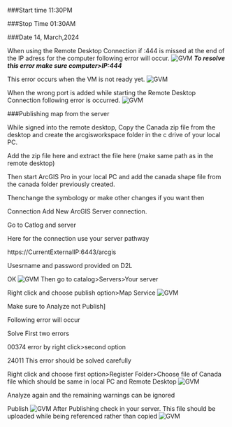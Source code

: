 
###Start time 11:30PM 

###Stop Time 01:30AM 

###Date 14, March,2024 

When using the Remote Desktop Connection if :444 is missed at the end of the IP adress for the computer following error will occur. 
![GVM](./images/GetImage16.png)
***To resolve this error make sure computer>IP:444*** 

 

This error occurs when the VM is not ready yet.
![GVM](./images/GetImage17.png)

When the wrong port is added while starting the Remote Desktop Connection following error is occurred. 
![GVM](./images/GetImage18.png)

###Publishing map from the server 

While signed into the remote desktop, Copy the Canada zip file from the desktop and create the arcgisworkspace folder in the c drive of your local PC. 

Add the zip file here and extract the file here (make same path as in the remote desktop) 

Then start ArcGIS Pro in your local PC and add the canada shape file from the canada folder previously created. 

Thenchange the symbology or make other changes if you want then  

Connection Add New ArcGIS Server connection. 

Go to Catlog and server 

Here for the connection use your server pathway 

https://CurrentExternalIP:6443/arcgis 

Usesrname and password provided on D2L 

OK 
![GVM](./images/GetImage19.png)
Then go to catalog>Servers>Your server 

Right click and choose publish option>Map Service
![GVM](./images/GetImage20.png)

Make sure to Analyze not Publish] 

Following error will occur 

Solve First two errors  

00374 error by right click>second option 

24011 This error should be solved carefully 

Right click and choose first option>Register Folder>Choose file of Canada file which should be same in local PC and Remote Desktop 
![GVM](./images/GetImage21.png)

Analyze again and the remaining warnings can be ignored  

Publish 
![GVM](./images/GetImage22.png)
After Publishing check in your server. This file should be uploaded while being referenced rather than copied
![GVM](./images/GetImage23.png)



